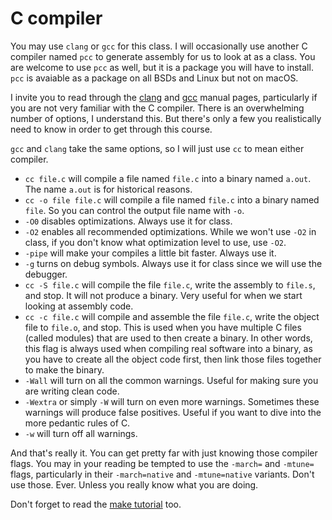 # C compiler
You may use `clang` or `gcc` for this class. I will occasionally use another C
compiler named `pcc` to generate assembly for us to look at as a class. You are
welcome to use `pcc` as well, but it is a package you will have to install.
`pcc` is avaiable as a package on all BSDs and Linux but not on macOS.

I invite you to read through the
[clang](https://clang.llvm.org/docs/CommandGuide/clang.html) and
[gcc](https://linux.die.net/man/1/gcc) manual pages, particularly if you are not
very familiar with the C compiler. There is an overwhelming number of options, I
understand this. But there's only a few you realistically need to know in order
to get through this course.

`gcc` and `clang` take the same options, so I will just use `cc` to mean either
compiler.

* `cc file.c` will compile a file named `file.c` into a binary named `a.out`.
The name `a.out` is for historical reasons.
* `cc -o file file.c` will compile a file named `file.c` into a binary named
`file`. So you can control the output file name with `-o`.
* `-O0` disables optimizations. Always use it for class.
* `-O2` enables all recommended optimizations. While we won't use `-O2` in
class, if you don't know what optimization level to use, use `-O2`.
* `-pipe` will make your compiles a little bit faster. Always use it.
* `-g` turns on debug symbols. Always use it for class since we will use the
debugger.
* `cc -S file.c` will compile the file `file.c`, write the assembly to `file.s`,
and stop. It will not produce a binary. Very useful for when we start looking at
assembly code.
* `cc -c file.c` will compile and assemble the file `file.c`, write the object
file to `file.o`, and stop. This is used when you have multiple C files (called
modules) that are used to then create a binary. In other words, this flag is
always used when compiling real software into a binary, as you have to create
all the object code first, then link those files together to make the binary.
* `-Wall` will turn on all the common warnings. Useful for making sure you are
writing clean code.
* `-Wextra` or simply `-W` will turn on even more warnings. Sometimes these
warnings will produce false positives. Useful if you want to dive into the more
pedantic rules of C.
* `-w` will turn off all warnings.

And that's really it. You can get pretty far with just knowing those compiler
flags. You may in your reading be tempted to use the `-march=` and `-mtune=`
flags, particularly in their `-march=native` and `-mtune=native` variants. Don't
use those. Ever. Unless you really know what you are doing.

Don't forget to read the
[make tutorial](https://github.com/ibara/libOpenBSD/blob/master/make-tutorial.md)
too.
